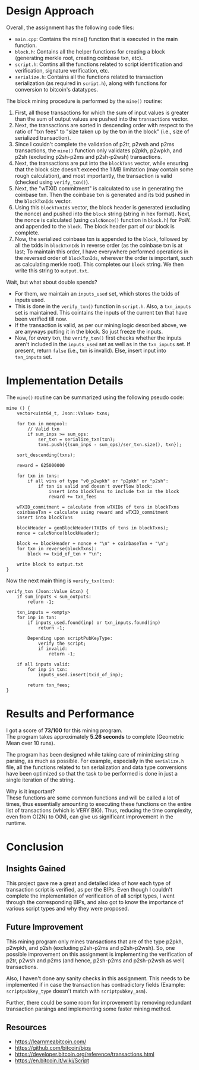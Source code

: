# Design Approach

Overall, the assignment has the following code files:
* `main.cpp`: Contains the mine() function that is executed in the main function.
* `block.h`: Contains all the helper functions for creating a block (generating merkle root, creating coinbase txn, etc).
* `script.h`: Contins all the functions related to script identification and verification, signature verification, etc.
* `serialize.h`: Contains all the functions related to transaction serialization (as required in `script.h`), along with functions for conversion to bitcoin's datatypes.

The block mining procedure is performed by the `mine()` routine:
1. First, all those transactions for which the sum of input values is greater than the sum of output values are pushed into the `transactions` vector.
2. Next, the transactions are sorted in descending order with respect to the ratio of "txn fees" to "size taken up by the txn in the block" (i.e., size of serialized transaction).
3. Since I couldn't complete the validation of p2tr, p2wsh and p2ms transactions, the `mine()` function only validates p2pkh, p2wpkh, and p2sh (excluding p2sh-p2ms and p2sh-p2wsh) transactions.
4. Next, the transactions are put into the `blockTxns` vector, while ensuring that the block size doesn't exceed the 1 MB limitation (may contain some rough calculation), and most importantly, the transaction is valid (checked using `verify_txn()`).
5. Next, the "wTXID commitment" is calculated to use in generating the coinbase txn. Then the coinbase txn is generated and its txid pushed in the `blockTxnIds` vector.
6. Using this `blockTxnIds` vector, the block header is generated (excluding the nonce) and pushed into the `block` string (string in hex format). Next, the nonce is calculated (using `calcNonce()` function in `block.h`) for PoW. and appended to the `block`. The block header part of our block is complete.
7. Now, the serialized coinbase txn is appended to the `block`, followed by all the txids in `blockTxnIds` in reverse order (as the coinbase txn is at last; To maintain this order, I have everywhere performed operations in the reversed order of `blockTxnIds`, wherever the order is important, such as calculating merkle root). This completes our `block` string. We then write this string to `output.txt`.

Wait, but what about double spends?

* For them, we maintain an `inputs_used` set, which stores the txids of inputs used.
* This is done in the `verify_txn()` function in `script.h`. Also, a `txn_inputs` set is maintained. This cointains the inputs of the current txn that have been verified till now.
* If the transaction is valid, as per our mining logic described above, we are anyways putting it in the block. So just freeze the inputs.
* Now, for every txn, the `verify_txn()` first checks whether the inputs aren't included in the `inputs_used` set as well as in the `txn_inputs` set. If present, return `false` (i.e., txn is invalid). Else, insert input into `txn_inputs` set.

# Implementation Details

The `mine()` routine can be summarized using the following pseudo code:
```
mine () {
    vector<uint64_t, Json::Value> txns;

    for txn in mempool:
        // Valid txn
        if sum_inps >= sum_ops:
            ser_txn = serialize_txn(txn);
            txns.push({(sum_inps - sum_ops)/ser_txn.size(), txn});
    
    sort_descending(txns);

    reward = 625000000

    for txn in txns:
        if all vins of type "v0_p2wpkh" or "p2pkh" or "p2sh":
            if txn is valid and doesn't overflow block:
                insert into blockTxns to include txn in the block
                reward += txn_fees
    
    wTXID_commitment = calculate from wTXIDs of txns in blockTxns
    coinbaseTxn = calculate using reward and wTXID_commitment
    insert into blockTxns

    blockHeader = genBlockHeader(TXIDs of txns in blockTxns);
    nonce = calcNonce(blockHeader);

    block += blockHeader + nonce + "\n" + coinbaseTxn + "\n";
    for txn in reverse(blockTxns):
        block += txid_of_txn + "\n";
    
    write block to output.txt
}
```

Now the next main thing is `verify_txn(txn)`:

```
verify_txn (Json::Value &txn) {
    if sum_inputs < sum_outputs:
        return -1;
    
    txn_inputs = <empty>
    for inp in txn:
        if inputs_used.found(inp) or txn_inputs.found(inp)
            return -1;
        
        Depending upon scriptPubKeyType:
            verify the script;
            if invalid:
                return -1;
    
    if all inputs valid:
        for inp in txn:
            inputs_used.insert(txid_of_inp);
        
        return txn_fees;
}
```

# Results and Performance

I got a score of **73/100** for this mining program.\
The program takes approximately **5.26 seconds** to complete (Geometric Mean over 10 runs).

The program has been designed while taking care of minimizing string parsing, as much as possible. For example, especially in the `serialize.h` file, all the functions related to txn serialization and data type conversions have been optimized so that the task to be performed is done in just a single iteration of the string.

Why is it important?\
These functions are some common functions and will be called a lot of times, thus essentially amounting to executing these functions on the entire list of transactions (which is VERY BIG). Thus, reducing the time complexity, even from O(2N) to O(N), can give us significant improvement in the runtime.

# Conclusion

## Insights Gained
This project gave me a great and detailed idea of how each type of transaction script is verified, as per the BIPs. Even though I couldn't complete the implementation of verification of all script types, I went through the corresponding BIPs, and also got to know the importance of various script types and why they were proposed.

## Future Improvement
This mining program only mines transactions that are of the type p2pkh, p2wpkh, and p2sh (excluding p2sh-p2ms and p2sh-p2wsh). So, one possible improvement on this assignment is implementing the verification of p2tr, p2wsh and p2ms (and hence, p2sh-p2ms and p2sh-p2wsh as well) transactions.

Also, I haven't done any sanity checks in this assignment. This needs to be implemented if in case the transaction has contradictory fields (Example: `scriptpubkey_type` doesn't match with `scriptpubkey_asm`).

Further, there could be some room for improvement by removing redundant transaction parsings and implementing some faster mining method.

## Resources

* https://learnmeabitcoin.com/
* https://github.com/bitcoin/bips
* https://developer.bitcoin.org/reference/transactions.html
* https://en.bitcoin.it/wiki/Script
